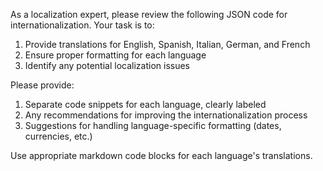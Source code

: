As a localization expert, please review the following JSON code for internationalization. Your task is to:

1. Provide translations for English, Spanish, Italian, German, and French
2. Ensure proper formatting for each language
3. Identify any potential localization issues

Please provide:
1. Separate code snippets for each language, clearly labeled
2. Any recommendations for improving the internationalization process
3. Suggestions for handling language-specific formatting (dates, currencies, etc.)

Use appropriate markdown code blocks for each language's translations.